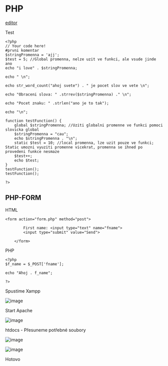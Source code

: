 # PHP

<a href="https://paiza.io/projects/0Y3iNjE38UBZcWjfglnapA">editor</a>


Test 
```
<?php
// Your code here!
#prvni komentar
$stringPromenna = 'ajj';
$test = 5; //Global promenna, nelze uzit ve funkci, ale vsude jinde ano
echo "i love" . $stringPromenna;

echo " \n";

echo str_word_count("ahoj svete") . " je pocet slov ve vete \n";

echo "Obraceni slova: " .strrev($stringPromenna) ." \n";

echo "Pocet znaku: " .strlen("ano je to tak");

echo "\n";

function testFunction() {
    global $stringPromenna; //Uziti globalni promenne ve funkci pomoci slovicka global
    $stringPromenna = "cau";
    echo $stringPromenna . "\n";
    static $test = 10; //local promenna, lze uzit pouze ve funkci; Static umozni vyuziti promenne vicekrat, promenna se ihned po provedeni funkce nesmaze
    $test++;
    echo $test;
}
testFunction();
testFunction();

?>
```

PHP-FORM
---

HTML
```
<form action="form.php" method="post">

        First name: <input type="text" name="fname">
        <input type="submit" value="Send">
    
    </form>
```
PHP
```
<?php
$f_name = $_POST['fname'];

echo "Ahoj . f_name";

?>

```

Spustíme Xampp

![image](https://user-images.githubusercontent.com/90755554/169993697-9e123419-aaf6-435b-81fc-5c6494e84bfc.png)

Start Apache

![image](https://user-images.githubusercontent.com/90755554/169993585-49dbd1ae-7a54-4657-aea6-eea178be6f95.png)

htdocs - Přesuneme potřebné soubory

![image](https://user-images.githubusercontent.com/90755554/169993367-a09b27b2-d7ad-4584-8ec8-4c715cd5271b.png)

![image](https://user-images.githubusercontent.com/90755554/169993470-d8b773e2-75ac-4e55-a3c1-d533c8542f5a.png)

Hotovo

